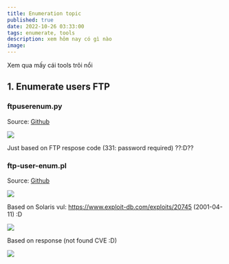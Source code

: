 ```yaml
---
title: Enumeration topic
published: true
date: 2022-10-26 03:33:00
tags: enumerate, tools
description: xem hôm nay có gì nào
image:
---
```

Xem qua mấy cái tools trôi nổi

## 1. Enumerate users FTP

### ftpuserenum.py

Source: [Github](https://github.com/bascoe10/FTPUsernameEnumeration)   


![](https://drive.google.com/file/d/1tJgpP3YNW06uPkKpENu_hnvWgwk2Pvty/view)   

Just based on FTP respose code (331: password required)  ??:D??   


### ftp-user-enum.pl

Source: [Github](https://github.com/pentestmonkey/ftp-user-enum)   

![](https://drive.google.com/file/d/1Am_lyCXYO16XyiwV1u7zzteEgmy8LZNG/view)   

Based on Solaris vul: https://www.exploit-db.com/exploits/20745 (2001-04-11) :D   

![](https://drive.google.com/file/d/1iRNZguuSi_ABewxag8vx1WwddRqp4QXe/view)  

Based on response (not found CVE :D)   

![](https://drive.google.com/file/d/16km0KsjP0fcs7qo4cbJf9G7vewK6N2CX/view)   
